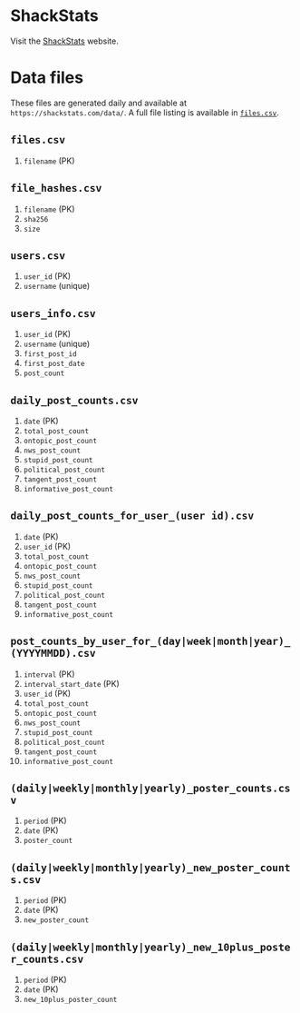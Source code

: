 # ShackStats

Visit the [ShackStats](https://shackstats.com) website. 

# Data files

These files are generated daily and available at `https://shackstats.com/data/`.  A full file listing is available in [`files.csv`](https://shackstats.com/data/files.csv).

## `files.csv`
1. `filename` (PK)

## `file_hashes.csv`
1. `filename` (PK)
1. `sha256`
1. `size`

## `users.csv`
1. `user_id` (PK)
1. `username` (unique)

## `users_info.csv`
1. `user_id` (PK)
1. `username` (unique)
1. `first_post_id`
1. `first_post_date`
1. `post_count`

## `daily_post_counts.csv`
1. `date` (PK)
1. `total_post_count`
1. `ontopic_post_count`
1. `nws_post_count`
1. `stupid_post_count`
1. `political_post_count`
1. `tangent_post_count`
1. `informative_post_count`

## `daily_post_counts_for_user_(user id).csv`
1. `date` (PK)
1. `user_id` (PK)
1. `total_post_count`
1. `ontopic_post_count`
1. `nws_post_count`
1. `stupid_post_count`
1. `political_post_count`
1. `tangent_post_count`
1. `informative_post_count`

## `post_counts_by_user_for_(day|week|month|year)_(YYYYMMDD).csv`
1. `interval` (PK)
1. `interval_start_date` (PK)
1. `user_id` (PK)
1. `total_post_count`
1. `ontopic_post_count`
1. `nws_post_count`
1. `stupid_post_count`
1. `political_post_count`
1. `tangent_post_count`
1. `informative_post_count`

## `(daily|weekly|monthly|yearly)_poster_counts.csv`
1. `period` (PK)
1. `date`  (PK)
1. `poster_count`

## `(daily|weekly|monthly|yearly)_new_poster_counts.csv`
1. `period` (PK)
1. `date` (PK)
1. `new_poster_count`

## `(daily|weekly|monthly|yearly)_new_10plus_poster_counts.csv`
1. `period` (PK)
1. `date` (PK)
1. `new_10plus_poster_count`
